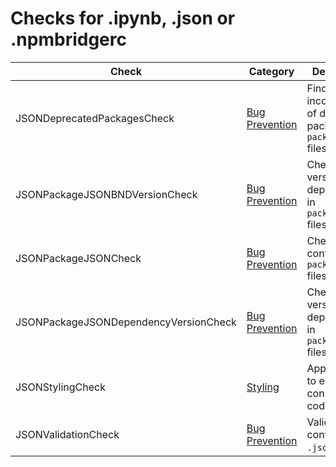 # Checks for .ipynb, .json or .npmbridgerc

Check | Category | Description
----- | -------- | -----------
JSONDeprecatedPackagesCheck | [Bug Prevention](bug_prevention_checks.markdown#bug-prevention-checks) | Finds incorrect use of deprecated packages in `package.json` files. |
JSONPackageJSONBNDVersionCheck | [Bug Prevention](bug_prevention_checks.markdown#bug-prevention-checks) | Checks the version for dependencies in `package.json` files. |
JSONPackageJSONCheck | [Bug Prevention](bug_prevention_checks.markdown#bug-prevention-checks) | Checks content of `package.json` files. |
JSONPackageJSONDependencyVersionCheck | [Bug Prevention](bug_prevention_checks.markdown#bug-prevention-checks) | Checks the version for dependencies in `package.json` files. |
JSONStylingCheck | [Styling](styling_checks.markdown#styling-checks) | Applies rules to enforce consisteny in code style. |
JSONValidationCheck | [Bug Prevention](bug_prevention_checks.markdown#bug-prevention-checks) | Validates content of `.json` files. |
